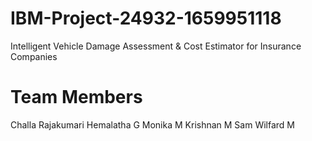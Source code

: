 # IBM-Project-24932-1659951118
Intelligent Vehicle Damage Assessment &amp; Cost Estimator for Insurance Companies
# Team Members
Challa Rajakumari
Hemalatha G
Monika M
Krishnan M
Sam Wilfard M
